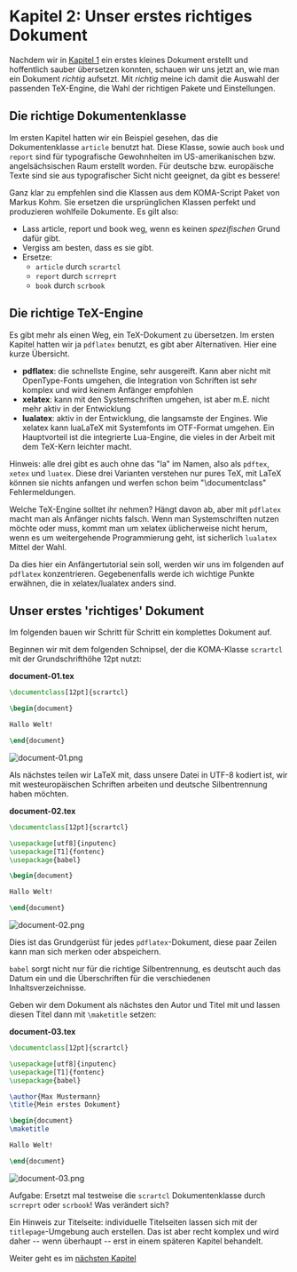 # Kapitel 2: Unser erstes richtiges Dokument

Nachdem wir in [Kapitel 1](Readme.md) ein erstes kleines Dokument erstellt und hoffentlich sauber übersetzen konnten, schauen wir uns jetzt an, wie man ein Dokument _richtig_ aufsetzt. Mit _richtig_ meine ich damit die Auswahl der passenden TeX-Engine, die Wahl der richtigen Pakete und Einstellungen.

## Die richtige Dokumentenklasse

Im ersten Kapitel hatten wir ein Beispiel gesehen, das die Dokumentenklasse `article` benutzt hat. Diese Klasse, sowie auch `book` und `report` sind für typografische Gewohnheiten im US-amerikanischen bzw. angelsächsischen Raum erstellt worden. Für deutsche bzw. europäische Texte sind sie aus typografischer Sicht nicht geeignet, da gibt es bessere!

Ganz klar zu empfehlen sind die Klassen aus dem KOMA-Script Paket von Markus Kohm. Sie ersetzen die ursprünglichen Klassen perfekt und produzieren wohlfeile Dokumente. Es gilt also:

* Lass article, report und book weg, wenn es keinen _spezifischen_ Grund dafür gibt.
* Vergiss am besten, dass es sie gibt.
* Ersetze:
	* `article` durch `scrartcl`
	* `report` durch  `scrreprt`
	* `book` durch `scrbook`

## Die richtige TeX-Engine

Es gibt mehr als einen Weg, ein TeX-Dokument zu übersetzen. Im ersten Kapitel hatten wir ja `pdflatex` benutzt, es gibt aber Alternativen. Hier eine kurze Übersicht.

* **pdflatex**: die schnellste Engine, sehr ausgereift. Kann aber nicht mit OpenType-Fonts umgehen, die Integration von Schriften ist sehr komplex und wird keinem Anfänger empfohlen
* **xelatex**: kann mit den Systemschriften umgehen, ist aber m.E. nicht mehr aktiv in der Entwicklung
* **lualatex**: aktiv in der Entwicklung, die langsamste der Engines. Wie xelatex kann luaLaTeX mit Systemfonts im OTF-Format umgehen. Ein Hauptvorteil ist die integrierte Lua-Engine, die vieles in der Arbeit mit dem TeX-Kern leichter macht.

Hinweis: alle drei gibt es auch ohne das "la" im Namen, also als `pdftex`, `xetex` und `luatex`. Diese drei Varianten verstehen nur pures TeX, mit LaTeX können sie nichts anfangen und werfen schon beim "\documentclass" Fehlermeldungen.

Welche TeX-Engine solltet ihr nehmen? Hängt davon ab, aber mit `pdflatex` macht man als Anfänger nichts falsch. Wenn man Systemschriften nutzen möchte oder muss, kommt man um xelatex üblicherweise nicht herum, wenn es um weitergehende Programmierung geht, ist sicherlich `lualatex` Mittel der Wahl.

Da dies hier ein Anfängertutorial sein soll, werden wir uns im folgenden auf `pdflatex` konzentrieren. Gegebenenfalls werde ich wichtige Punkte erwähnen, die in xelatex/lualatex anders sind.

## Unser erstes 'richtiges' Dokument

Im folgenden bauen wir Schritt für Schritt ein komplettes Dokument auf.

Beginnen wir mit dem folgenden Schnipsel, der die KOMA-Klasse `scrartcl` mit der Grundschrifthöhe 12pt nutzt:

**document-01.tex**

```latex
\documentclass[12pt]{scrartcl}

\begin{document}

Hallo Welt!

\end{document}
```

![document-01.png](https://github.com/UweZiegenhagen/LaTeXEinsteigerKurs/blob/master/code/document-01.png)

Als nächstes teilen wir LaTeX mit, dass unsere Datei in UTF-8 kodiert ist, wir mit westeuropäischen Schriften arbeiten und deutsche Silbentrennung haben möchten.

**document-02.tex**
```latex
\documentclass[12pt]{scrartcl}

\usepackage[utf8]{inputenc}
\usepackage[T1]{fontenc}
\usepackage{babel}

\begin{document}

Hallo Welt!

\end{document}
```

![document-02.png](https://github.com/UweZiegenhagen/LaTeXEinsteigerKurs/blob/master/code/document-02.png)

Dies ist das Grundgerüst für jedes `pdflatex`-Dokument, diese paar Zeilen kann man sich merken oder abspeichern. 

`babel` sorgt nicht nur für die richtige Silbentrennung, es deutscht auch das Datum ein und die Überschriften für die verschiedenen Inhaltsverzeichnisse.

Geben wir dem Dokument als nächstes den Autor und Titel mit und lassen diesen Titel dann mit `\maketitle` setzen:

**document-03.tex**
```latex
\documentclass[12pt]{scrartcl}

\usepackage[utf8]{inputenc}
\usepackage[T1]{fontenc}
\usepackage{babel}

\author{Max Mustermann}
\title{Mein erstes Dokument}

\begin{document}
\maketitle

Hallo Welt!

\end{document}
```

![document-03.png](https://github.com/UweZiegenhagen/LaTeXEinsteigerKurs/blob/master/code/document-03.png)

Aufgabe: Ersetzt mal testweise die `scrartcl` Dokumentenklasse durch `scrreprt` oder `scrbook`! Was verändert sich?

Ein Hinweis zur Titelseite: individuelle Titelseiten lassen sich mit der `titlepage`-Umgebung auch erstellen. Das ist aber recht komplex und wird daher -- wenn überhaupt -- erst in einem späteren Kapitel behandelt.

Weiter geht es im [nächsten Kapitel](Kapitel3.md)